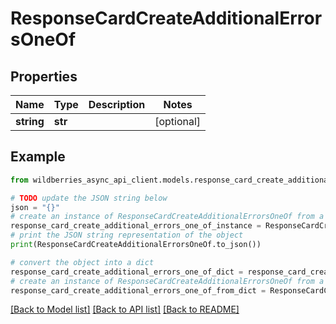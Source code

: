 # ResponseCardCreateAdditionalErrorsOneOf


## Properties

Name | Type | Description | Notes
------------ | ------------- | ------------- | -------------
**string** | **str** |  | [optional] 

## Example

```python
from wildberries_async_api_client.models.response_card_create_additional_errors_one_of import ResponseCardCreateAdditionalErrorsOneOf

# TODO update the JSON string below
json = "{}"
# create an instance of ResponseCardCreateAdditionalErrorsOneOf from a JSON string
response_card_create_additional_errors_one_of_instance = ResponseCardCreateAdditionalErrorsOneOf.from_json(json)
# print the JSON string representation of the object
print(ResponseCardCreateAdditionalErrorsOneOf.to_json())

# convert the object into a dict
response_card_create_additional_errors_one_of_dict = response_card_create_additional_errors_one_of_instance.to_dict()
# create an instance of ResponseCardCreateAdditionalErrorsOneOf from a dict
response_card_create_additional_errors_one_of_from_dict = ResponseCardCreateAdditionalErrorsOneOf.from_dict(response_card_create_additional_errors_one_of_dict)
```
[[Back to Model list]](../README.md#documentation-for-models) [[Back to API list]](../README.md#documentation-for-api-endpoints) [[Back to README]](../README.md)


